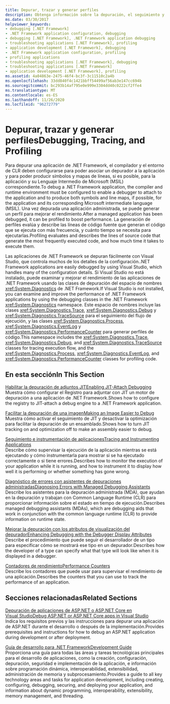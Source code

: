 ```yaml
---
title: Depurar, trazar y generar perfiles
description: Obtenga información sobre la depuración, el seguimiento y la generación de perfiles en .NET. Consulte los artículos que abarcan las aplicaciones de depuración Just-in-Time (JIT), seguimiento e instrumentación, etc.
ms.date: 03/30/2017
helpviewer_keywords:
- debugging [.NET Framework]
- .NET Framework application configuration, debugging
- debugging [.NET Framework], .NET Framework application debugging
- troubleshooting applications [.NET Framework], profiling
- application development [.NET Framework], debugging
- .NET Framework application configuration, profiling
- profiling applications
- troubleshooting applications [.NET Framework], debugging
- troubleshooting applications [.NET Framework]
- application development [.NET Framework], profiling
ms.assetid: 4a04863e-2475-46f4-bc3f-3c11510c2a4b
ms.openlocfilehash: 33dd840f4c1421bbff54499af56ab3e147cc694b
ms.sourcegitcommit: bc293b14af795e0e999e3304dd40c0222cf2ffe4
ms.translationtype: MT
ms.contentlocale: es-ES
ms.lasthandoff: 11/26/2020
ms.locfileid: "96272779"
---
```

# <a name="debugging-tracing-and-profiling"></a><span data-ttu-id="e9850-104">Depurar, trazar y generar perfiles</span><span class="sxs-lookup"><span data-stu-id="e9850-104">Debugging, Tracing, and Profiling</span></span>

<span data-ttu-id="e9850-105">Para depurar una aplicación de .NET Framework, el compilador y el entorno de CLR deben configurarse para poder asociar un depurador a la aplicación y para poder producir símbolos y mapas de líneas, si es posible, para la aplicación y su Lenguaje Intermedio de Microsoft (MSIL) correspondiente.</span><span class="sxs-lookup"><span data-stu-id="e9850-105">To debug a .NET Framework application, the compiler and runtime environment must be configured to enable a debugger to attach to the application and to produce both symbols and line maps, if possible, for the application and its corresponding Microsoft intermediate language (MSIL).</span></span> <span data-ttu-id="e9850-106">Una vez depurada una aplicación administrada, se puede generar un perfil para mejorar el rendimiento.</span><span class="sxs-lookup"><span data-stu-id="e9850-106">After a managed application has been debugged, it can be profiled to boost performance.</span></span> <span data-ttu-id="e9850-107">La generación de perfiles evalúa y describe las líneas de código fuente que generan el código que se ejecuta con más frecuencia, y cuánto tiempo se necesita para ejecutarlas.</span><span class="sxs-lookup"><span data-stu-id="e9850-107">Profiling evaluates and describes the lines of source code that generate the most frequently executed code, and how much time it takes to execute them.</span></span>  
  
 <span data-ttu-id="e9850-108">Las aplicaciones de .NET Framework se depuran fácilmente con Visual Studio, que controla muchos de los detalles de la configuración.</span><span class="sxs-lookup"><span data-stu-id="e9850-108">.NET Framework applications are easily debugged by using Visual Studio, which handles many of the configuration details.</span></span> <span data-ttu-id="e9850-109">Si Visual Studio no está instalado, puede examinar y mejorar el rendimiento de las aplicaciones de .NET Framework usando las clases de depuración del espacio de nombres <xref:System.Diagnostics> de .NET Framework.</span><span class="sxs-lookup"><span data-stu-id="e9850-109">If Visual Studio is not installed, you can examine and improve the performance of .NET Framework applications by using the debugging classes in the .NET Framework <xref:System.Diagnostics> namespace.</span></span> <span data-ttu-id="e9850-110">Este espacio de nombres incluye las clases <xref:System.Diagnostics.Trace>, <xref:System.Diagnostics.Debug> y <xref:System.Diagnostics.TraceSource> para el seguimiento del flujo de ejecución, y las clases <xref:System.Diagnostics.Process>, <xref:System.Diagnostics.EventLog> y <xref:System.Diagnostics.PerformanceCounter> para generar perfiles de código.</span><span class="sxs-lookup"><span data-stu-id="e9850-110">This namespace includes the <xref:System.Diagnostics.Trace>, <xref:System.Diagnostics.Debug>, and <xref:System.Diagnostics.TraceSource> classes for tracing execution flow, and the <xref:System.Diagnostics.Process>, <xref:System.Diagnostics.EventLog>, and <xref:System.Diagnostics.PerformanceCounter> classes for profiling code.</span></span>  
  
## <a name="in-this-section"></a><span data-ttu-id="e9850-111">En esta sección</span><span class="sxs-lookup"><span data-stu-id="e9850-111">In This Section</span></span>  

 [<span data-ttu-id="e9850-112">Habilitar la depuración de adjuntos JIT</span><span class="sxs-lookup"><span data-stu-id="e9850-112">Enabling JIT-Attach Debugging</span></span>](enabling-jit-attach-debugging.md)  
 <span data-ttu-id="e9850-113">Muestra cómo configurar el Registro para adjuntar con JIT un motor de depuración a una aplicación de .NET Framework.</span><span class="sxs-lookup"><span data-stu-id="e9850-113">Shows how to configure the registry to JIT-attach a debug engine to a .NET Framework application.</span></span>  
  
 [<span data-ttu-id="e9850-114">Facilitar la depuración de una imagen</span><span class="sxs-lookup"><span data-stu-id="e9850-114">Making an Image Easier to Debug</span></span>](making-an-image-easier-to-debug.md)  
 <span data-ttu-id="e9850-115">Muestra cómo activar el seguimiento de JIT y desactivar la optimización para facilitar la depuración de un ensamblado.</span><span class="sxs-lookup"><span data-stu-id="e9850-115">Shows how to turn JIT tracking on and optimization off to make an assembly easier to debug.</span></span>  
  
 [<span data-ttu-id="e9850-116">Seguimiento e instrumentación de aplicaciones</span><span class="sxs-lookup"><span data-stu-id="e9850-116">Tracing and Instrumenting Applications</span></span>](tracing-and-instrumenting-applications.md)  
 <span data-ttu-id="e9850-117">Describe cómo supervisar la ejecución de la aplicación mientras se está ejecutando y cómo instrumentarla para mostrar si se ha ejecutado correctamente o si tiene errores.</span><span class="sxs-lookup"><span data-stu-id="e9850-117">Describes how to monitor the execution of your application while it is running, and how to instrument it to display how well it is performing or whether something has gone wrong.</span></span>  
  
 [<span data-ttu-id="e9850-118">Diagnóstico de errores con asistentes de depuraciones administradas</span><span class="sxs-lookup"><span data-stu-id="e9850-118">Diagnosing Errors with Managed Debugging Assistants</span></span>](diagnosing-errors-with-managed-debugging-assistants.md)  
 <span data-ttu-id="e9850-119">Describe los asistentes para la depuración administrada (MDA), que ayudan en la depuración y trabajan con Common Language Runtime (CLR) para proporcionar información sobre el estado en tiempo de ejecución.</span><span class="sxs-lookup"><span data-stu-id="e9850-119">Describes managed debugging assistants (MDAs), which are debugging aids that work in conjunction with the common language runtime (CLR) to provide information on runtime state.</span></span>  
  
 [<span data-ttu-id="e9850-120">Mejorar la depuración con los atributos de visualización del depurador</span><span class="sxs-lookup"><span data-stu-id="e9850-120">Enhancing Debugging with the Debugger Display Attributes</span></span>](enhancing-debugging-with-the-debugger-display-attributes.md)  
 <span data-ttu-id="e9850-121">Describe el procedimiento que puede seguir el desarrollador de un tipo para especificar cómo se mostrará ese tipo en un depurador.</span><span class="sxs-lookup"><span data-stu-id="e9850-121">Describes how the developer of a type can specify what that type will look like when it is displayed in a debugger.</span></span>  
  
 [<span data-ttu-id="e9850-122">Contadores de rendimiento</span><span class="sxs-lookup"><span data-stu-id="e9850-122">Performance Counters</span></span>](performance-counters.md)  
 <span data-ttu-id="e9850-123">Describe los contadores que puede usar para supervisar el rendimiento de una aplicación.</span><span class="sxs-lookup"><span data-stu-id="e9850-123">Describes the counters that you can use to track the performance of an application.</span></span>  
  
## <a name="related-sections"></a><span data-ttu-id="e9850-124">Secciones relacionadas</span><span class="sxs-lookup"><span data-stu-id="e9850-124">Related Sections</span></span>  

 [<span data-ttu-id="e9850-125">Depuración de aplicaciones de ASP.NET o ASP.NET Core en Visual Studio</span><span class="sxs-lookup"><span data-stu-id="e9850-125">Debug ASP.NET or ASP.NET Core apps in Visual Studio</span></span>](/visualstudio/debugger/how-to-enable-debugging-for-aspnet-applications)  
 <span data-ttu-id="e9850-126">Indica los requisitos previos y las instrucciones para depurar una aplicación de ASP.NET durante el desarrollo o después de la implementación.</span><span class="sxs-lookup"><span data-stu-id="e9850-126">Provides prerequisites and instructions for how to debug an ASP.NET application during development or after deployment.</span></span>  
  
 [<span data-ttu-id="e9850-127">Guía de desarrollo para .NET Framework</span><span class="sxs-lookup"><span data-stu-id="e9850-127">Development Guide</span></span>](../development-guide.md)  
 <span data-ttu-id="e9850-128">Proporciona una guía para todas las áreas y tareas tecnológicas principales para el desarrollo de aplicaciones, como la creación, configuración, depuración, seguridad e implementación de la aplicación, e información sobre programación dinámica, interoperabilidad, extensibilidad, administración de memoria y subprocesamiento.</span><span class="sxs-lookup"><span data-stu-id="e9850-128">Provides a guide to all key technology areas and tasks for application development, including creating, configuring, debugging, securing, and deploying your application, and information about dynamic programming, interoperability, extensibility, memory management, and threading.</span></span>
